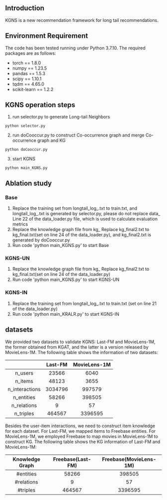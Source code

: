 ## Introduction
KGNS is a new recommendation framework for long tail recommendations.

## Environment Requirement
The code has been tested running under Python 3.7.10. The required packages are as follows:
* torch == 1.8.0
* numpy == 1.23.5
* pandas == 1.5.3
* scipy == 1.10.1
* tqdm == 4.65.0
* scikit-learn == 1.2.2

## KGNS operation steps
1. run selector.py to generate Long-tail Neighbors
~~~
python selector.py
~~~
2. run doCooccur.py to construct Co-occurrence graph and merge Co-occurrence graph and KG
~~~
python doCooccur.py
~~~
3. start KGNS
~~~
python main_KGNS.py
~~~

## Ablation study
### Base
1. Replace the training set from longtail_log_.txt to train.txt, and longtail_log_.txt is generated by selector.py, please do not replace data_ Line 22 of the data_loader.py file, which is used to calculate evaluation metrics
2. Replace the knowledge graph file from kg_ Replace kg_final2.txt to kg_final.txt(set on line 24 of the data_loader.py), and kg_final2.txt is generated by doCooccur.py
3. Run code 'python main_KGNS.py' to start Base

### KGNS-UN
1. Replace the knowledge graph file from kg_ Replace kg_final2.txt to kg_final.txt(set on line 24 of the data_loader.py)
2. Run code 'python main_KGNS.py' to start KGNS-UN

### KGNS-IN
1. Replace the training set from longtail_log_.txt to train.txt (set on line 21 of the data_loader.py)
2. Run code 'python main_KRALR.py' to start KGNS-IN


## datasets
We provided two datasets to validate KGNS: Last-FM and MovieLens-1M, the former obtained from KGAT, and the latter is a version released by MovieLens-1M. The following table shows the information of two datasets:

|                | Last-FM |MovieLens-1M|
| :------------: | :-----: |  :-----:   |
|    n_users     |  23566  |    6040    |
|    n_items     |  48123  |    3655    |
| n_interactions | 3034796 |   997579   |
|   n_entities   | 58266  |   398505   |
|  n_relations   |    9    |     57     |
|   n_triples    | 464567  |   3396595  |

Besides the user-item interactions, we need to construct item knowledge for each dataset. For Last-FM, we mapped items to Freebase entities. For MovieLens-1M, we employed Freebase to map movies in MovieLens-1M to construct KG.
The following table shows the KG information of Last-FM and MovieLens-1M:

| Knowledge Graph |   Freebase(Last-FM)   |  Freebase(MovieLens-1M)  |
|:---------------:|          :-----------:         |     :-------:     |
|   #entities    |              58266            |       398505      |
|   #relations   |                 9              |         57        |
|    #triples    |              464567            |       3396595     |


